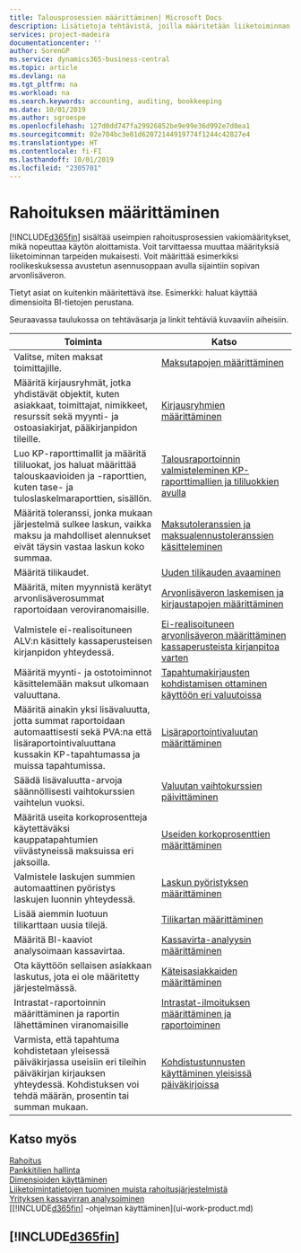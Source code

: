 ```yaml
---
title: Talousprosessien määrittäminen| Microsoft Docs
description: Lisätietoja tehtävistä, joilla määritetään liiketoiminnan taloushallinto laskentatoimen, tilintarkastuksen tai kirjanpidon tarpeita varten.
services: project-madeira
documentationcenter: ''
author: SorenGP
ms.service: dynamics365-business-central
ms.topic: article
ms.devlang: na
ms.tgt_pltfrm: na
ms.workload: na
ms.search.keywords: accounting, auditing, bookkeeping
ms.date: 10/01/2019
ms.author: sgroespe
ms.openlocfilehash: 127d0dd747fa29926852be9e99e36d992e7d0ea1
ms.sourcegitcommit: 02e704bc3e01d62072144919774f1244c42827e4
ms.translationtype: HT
ms.contentlocale: fi-FI
ms.lasthandoff: 10/01/2019
ms.locfileid: "2305701"
---
```

# <a name="setting-up-finance"></a>Rahoituksen määrittäminen
[!INCLUDE[d365fin](includes/d365fin_md.md)] sisältää useimpien rahoitusprosessien vakiomääritykset, mikä nopeuttaa käytön aloittamista. Voit tarvittaessa muuttaa määrityksiä liiketoiminnan tarpeiden mukaisesti. Voit määrittää esimerkiksi roolikeskuksessa avustetun asennusoppaan avulla sijaintiin sopivan arvonlisäveron.  

Tietyt asiat on kuitenkin määritettävä itse. Esimerkki: haluat käyttää dimensioita BI-tietojen perustana.  

Seuraavassa taulukossa on tehtäväsarja ja linkit tehtäviä kuvaaviin aiheisiin.

| Toiminta | Katso |
| --- | --- |
| Valitse, miten maksat toimittajille. |[Maksutapojen määrittäminen](finance-payment-methods.md) |
| Määritä kirjausryhmät, jotka yhdistävät objektit, kuten asiakkaat, toimittajat, nimikkeet, resurssit sekä myynti- ja ostoasiakirjat, pääkirjanpidon tileille. |[Kirjausryhmien määrittäminen](finance-posting-groups.md)|
|Luo KP-raporttimallit ja määritä tililuokat, jos haluat määrittää talouskaavioiden ja -raporttien, kuten tase- ja tuloslaskelmaraporttien, sisällön.|[Talousraportoinnin valmisteleminen KP-raporttimallien ja tililuokkien avulla](bi-how-work-account-schedule.md)|
|Määritä toleranssi, jonka mukaan järjestelmä sulkee laskun, vaikka maksu ja mahdolliset alennukset eivät täysin vastaa laskun koko summaa.|[Maksutoleranssien ja maksualennustoleranssien käsitteleminen](finance-payment-tolerance-and-payment-discount-tolerance.md)|
| Määritä tilikaudet. |[Uuden tilikauden avaaminen](finance-how-open-new-fiscal-year.md) |
| Määritä, miten myynnistä kerätyt arvonlisäverosummat raportoidaan veroviranomaisille. |[Arvonlisäveron laskemisen ja kirjaustapojen määrittäminen](finance-setup-vat.md)|
|Valmistele ei-realisoituneen ALV:n käsittely kassaperusteisen kirjanpidon yhteydessä.|[Ei-realisoituneen arvonlisäveron määrittäminen kassaperusteista kirjanpitoa varten](finance-setup-unrealized-vat.md)|
| Määritä myynti- ja ostotoiminnot käsittelemään maksut ulkomaan valuuttana.|[Tapahtumakirjausten kohdistamisen ottaminen käyttöön eri valuutoissa](finance-how-enable-application-ledger-entries-different-currencies.md)
|Määritä ainakin yksi lisävaluutta, jotta summat raportoidaan automaattisesti sekä PVA:na että lisäraportointivaluuttana kussakin KP-tapahtumassa ja muissa tapahtumissa.|[Lisäraportointivaluutan määrittäminen](finance-how-setup-additional-currencies.md)|
|Säädä lisävaluutta-arvoja säännöllisesti vaihtokurssien vaihtelun vuoksi.|[Valuutan vaihtokurssien päivittäminen](finance-how-update-currencies.md)|
|Määritä useita korkoprosentteja käytettäväksi kauppatapahtumien viivästyneissä maksuissa eri jaksoilla.|[Useiden korkoprosenttien määrittäminen](finance-how-to-set-up-multiple-interest-rates.md)|
|Valmistele laskujen summien automaattinen pyöristys laskujen luonnin yhteydessä.|[Laskun pyöristyksen määrittäminen](finance-set-up-invoice-rounding.md)|
| Lisää aiemmin luotuun tilikarttaan uusia tilejä. |[Tilikartan määrittäminen](finance-setup-chart-accounts.md) |
| Määritä BI-kaaviot analysoimaan kassavirtaa. |[Kassavirta-analyysin määrittäminen](finance-setup-cash-flow-analyses.md) |
|Ota käyttöön sellaisen asiakkaan laskutus, jota ei ole määritetty järjestelmässä.|[Käteisasiakkaiden määrittäminen](finance-how-to-set-up-cash-customers.md)|
| Intrastat-raportoinnin määrittäminen ja raportin lähettäminen viranomaisille | [Intrastat-ilmoituksen määrittäminen ja raportoiminen](finance-how-setup-report-intrastat.md)|
|Varmista, että tapahtuma kohdistetaan yleisessä päiväkirjassa useisiin eri tileihin päiväkirjan kirjauksen yhteydessä. Kohdistuksen voi tehdä määrän, prosentin tai summan mukaan.|[Kohdistustunnusten käyttäminen yleisissä päiväkirjoissa](ui-how-use-allocation-keys-general-journals.md)|

## <a name="see-also"></a>Katso myös
[Rahoitus](finance.md)  
[Pankkitilien hallinta](bank-manage-bank-accounts.md)  
[Dimensioiden käyttäminen](finance-dimensions.md)  
[Liiketoimintatietojen tuominen muista rahoitusjärjestelmistä](across-import-data-configuration-packages.md)  
[Yrityksen kassavirran analysoiminen](finance-analyze-cash-flow.md)  
[[!INCLUDE[d365fin](includes/d365fin_md.md)] -ohjelman käyttäminen](ui-work-product.md)  

## [!INCLUDE[d365fin](includes/free_trial_md.md)]  
